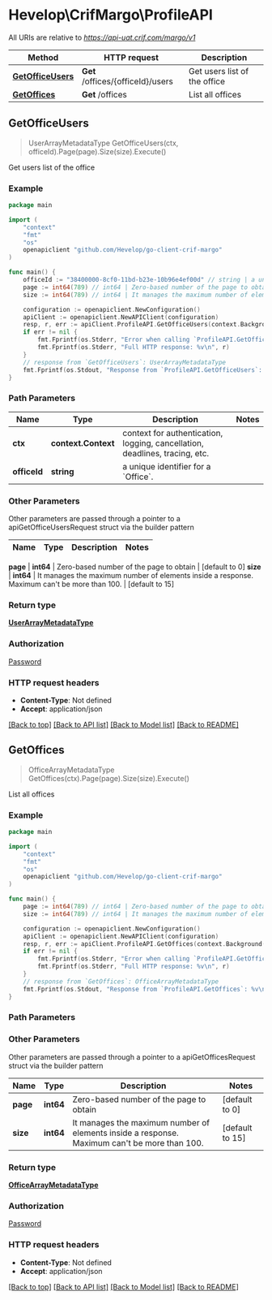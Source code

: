 # Hevelop\CrifMargo\ProfileAPI

All URIs are relative to *https://api-uat.crif.com/margo/v1*

Method | HTTP request | Description
------------- | ------------- | -------------
[**GetOfficeUsers**](ProfileAPI.md#GetOfficeUsers) | **Get** /offices/{officeId}/users | Get users list of the office
[**GetOffices**](ProfileAPI.md#GetOffices) | **Get** /offices | List all offices



## GetOfficeUsers

> UserArrayMetadataType GetOfficeUsers(ctx, officeId).Page(page).Size(size).Execute()

Get users list of the office



### Example

```go
package main

import (
	"context"
	"fmt"
	"os"
	openapiclient "github.com/Hevelop/go-client-crif-margo"
)

func main() {
	officeId := "38400000-8cf0-11bd-b23e-10b96e4ef00d" // string | a unique identifier for a `Office`.
	page := int64(789) // int64 | Zero-based number of the page to obtain (optional) (default to 0)
	size := int64(789) // int64 | It manages the maximum number of elements inside a response. Maximum can't be more than 100. (optional) (default to 15)

	configuration := openapiclient.NewConfiguration()
	apiClient := openapiclient.NewAPIClient(configuration)
	resp, r, err := apiClient.ProfileAPI.GetOfficeUsers(context.Background(), officeId).Page(page).Size(size).Execute()
	if err != nil {
		fmt.Fprintf(os.Stderr, "Error when calling `ProfileAPI.GetOfficeUsers``: %v\n", err)
		fmt.Fprintf(os.Stderr, "Full HTTP response: %v\n", r)
	}
	// response from `GetOfficeUsers`: UserArrayMetadataType
	fmt.Fprintf(os.Stdout, "Response from `ProfileAPI.GetOfficeUsers`: %v\n", resp)
}
```

### Path Parameters


Name | Type | Description  | Notes
------------- | ------------- | ------------- | -------------
**ctx** | **context.Context** | context for authentication, logging, cancellation, deadlines, tracing, etc.
**officeId** | **string** | a unique identifier for a &#x60;Office&#x60;. | 

### Other Parameters

Other parameters are passed through a pointer to a apiGetOfficeUsersRequest struct via the builder pattern


Name | Type | Description  | Notes
------------- | ------------- | ------------- | -------------

 **page** | **int64** | Zero-based number of the page to obtain | [default to 0]
 **size** | **int64** | It manages the maximum number of elements inside a response. Maximum can&#39;t be more than 100. | [default to 15]

### Return type

[**UserArrayMetadataType**](UserArrayMetadataType.md)

### Authorization

[Password](../README.md#Password)

### HTTP request headers

- **Content-Type**: Not defined
- **Accept**: application/json

[[Back to top]](#) [[Back to API list]](../README.md#documentation-for-api-endpoints)
[[Back to Model list]](../README.md#documentation-for-models)
[[Back to README]](../README.md)


## GetOffices

> OfficeArrayMetadataType GetOffices(ctx).Page(page).Size(size).Execute()

List all offices



### Example

```go
package main

import (
	"context"
	"fmt"
	"os"
	openapiclient "github.com/Hevelop/go-client-crif-margo"
)

func main() {
	page := int64(789) // int64 | Zero-based number of the page to obtain (optional) (default to 0)
	size := int64(789) // int64 | It manages the maximum number of elements inside a response. Maximum can't be more than 100. (optional) (default to 15)

	configuration := openapiclient.NewConfiguration()
	apiClient := openapiclient.NewAPIClient(configuration)
	resp, r, err := apiClient.ProfileAPI.GetOffices(context.Background()).Page(page).Size(size).Execute()
	if err != nil {
		fmt.Fprintf(os.Stderr, "Error when calling `ProfileAPI.GetOffices``: %v\n", err)
		fmt.Fprintf(os.Stderr, "Full HTTP response: %v\n", r)
	}
	// response from `GetOffices`: OfficeArrayMetadataType
	fmt.Fprintf(os.Stdout, "Response from `ProfileAPI.GetOffices`: %v\n", resp)
}
```

### Path Parameters



### Other Parameters

Other parameters are passed through a pointer to a apiGetOfficesRequest struct via the builder pattern


Name | Type | Description  | Notes
------------- | ------------- | ------------- | -------------
 **page** | **int64** | Zero-based number of the page to obtain | [default to 0]
 **size** | **int64** | It manages the maximum number of elements inside a response. Maximum can&#39;t be more than 100. | [default to 15]

### Return type

[**OfficeArrayMetadataType**](OfficeArrayMetadataType.md)

### Authorization

[Password](../README.md#Password)

### HTTP request headers

- **Content-Type**: Not defined
- **Accept**: application/json

[[Back to top]](#) [[Back to API list]](../README.md#documentation-for-api-endpoints)
[[Back to Model list]](../README.md#documentation-for-models)
[[Back to README]](../README.md)

